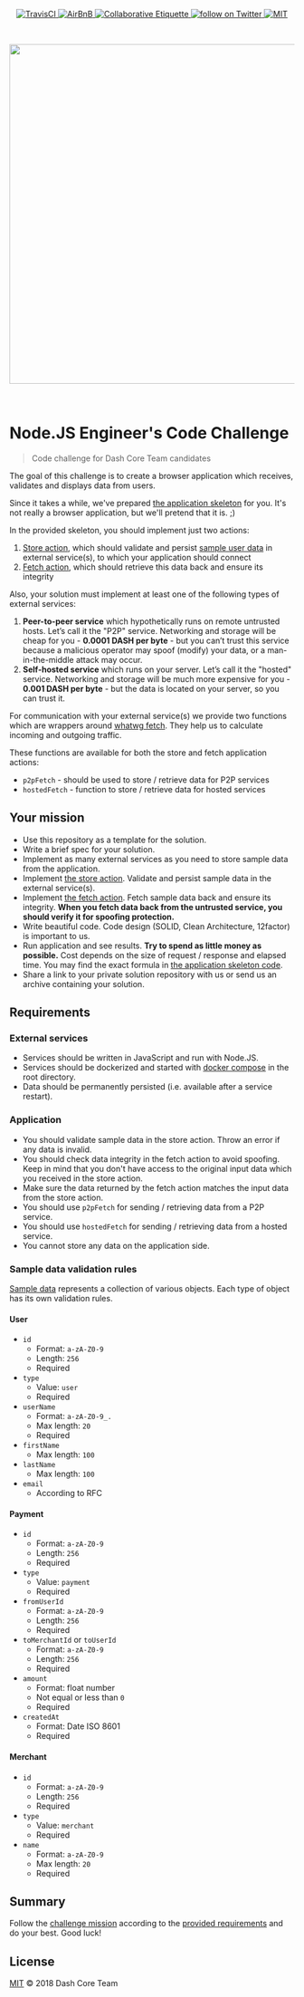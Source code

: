 <p align="center">
	<a href="https://travis-ci.com/dashevo/node.js-engineer-code-challenge">
		<img src="https://travis-ci.com/dashevo/node.js-engineer-code-challenge.svg?branch=master" alt="TravisCI">
	</a>
	<a href="https://github.com/airbnb/javascript">
		<img src="https://img.shields.io/badge/code%20style-airbnb-brightgreen.svg" alt="AirBnB">
	</a>
	<a href="https://git.io/col">
		<img src="https://img.shields.io/badge/%E2%9C%93-collaborative_etiquette-brightgreen.svg" alt="Collaborative Etiquette">
	</a>
	<a href="https://twitter.com/intent/follow?screen_name=dashpay">
		<img src="https://img.shields.io/twitter/follow/dashpay.svg?style=social&logo=twitter" alt="follow on Twitter">
	</a>
	<a href="#">
		<img src="https://img.shields.io/dub/l/vibe-d.svg" alt="MIT">
	</a>
</p>


<p>&nbsp;</p>

<p align="center">
	<a href="https://dash.org">
		<img src="https://upload.wikimedia.org/wikipedia/commons/thumb/f/f0/Dash_digital-cash_logo_2018_rgb_for_screens.svg/1600px-Dash_digital-cash_logo_2018_rgb_for_screens.svg.png" width="600">
	</a>
</p>

<p>&nbsp;</p>

# Node.JS Engineer's Code Challenge

> Code challenge for Dash Core Team candidates

The goal of this challenge is to create a browser application which receives,
validates and displays data from users.

Since it takes a while, we've prepared [the application skeleton](application) for you.
It's not really a browser application, but we'll pretend that it is. ;)

In the provided skeleton, you should implement just two actions:
  1. [Store action](application/actions/storeActionFactory.js), which should validate and persist
     [sample user data](application/data.json) in external service(s), to which your application should connect
  2. [Fetch action](application/actions/fetchActionFactory.js), which should retrieve this data back
     and ensure its integrity

Also, your solution must implement at least one of the following types of external services:
  1. **Peer-to-peer service** which hypothetically runs on remote untrusted hosts. Let’s call it the "P2P" service.
     Networking and storage will be cheap for you - **0.0001 DASH per byte** - but you can’t trust
     this service because a malicious operator may spoof (modify) your data, or a man-in-the-middle attack may occur.
  2. **Self-hosted service** which runs on your server. Let’s call it the "hosted" service.
     Networking and storage will be much more expensive for you - **0.001 DASH per byte** - but the data is
     located on your server, so you can trust it.

For communication with your external service(s) we provide two functions
which are wrappers around [whatwg fetch](https://fetch.spec.whatwg.org/).
They help us to calculate incoming and outgoing traffic.

These functions are available for both the store and fetch application actions:
  - `p2pFetch` - should be used to store / retrieve data for P2P services
  - `hostedFetch` - function to store / retrieve data for hosted services

## Your mission

 - Use this repository as a template for the solution.
 - Write a brief spec for your solution.
 - Implement as many external services as you need to store sample data from the application.
 - Implement [the store action](application/actions/storeActionFactory.js). Validate and persist sample data
   in the external service(s).
 - Implement [the fetch action](application/actions/fetchActionFactory.js). Fetch sample data back and ensure its 
   integrity. **When you fetch data back from the untrusted service, you should verify it for spoofing protection.**
 - Write beautiful code. Code design (SOLID, Clean Architecture, 12factor) is important to us.
 - Run application and see results. **Try to spend as little money as possible.** Cost depends on the size
   of request / response and elapsed time. You may find the exact formula in
   [the application skeleton code](application/lib/calculateExpenses.js).
 - Share a link to your private solution repository with us or send us an archive containing your solution.

## Requirements

### External services
 - Services should be written in JavaScript and run with Node.JS.
 - Services should be dockerized and started with [docker compose](docker-compose.yml) in the root directory.
 - Data should be permanently persisted (i.e. available after a service restart).

### Application
 - You should validate sample data in the store action. Throw an error if any data is invalid.
 - You should check data integrity in the fetch action to avoid spoofing. Keep in mind that you don't have access to the original input data which you received in the store action.
 - Make sure the data returned by the fetch action matches the input data from the store action.
 - You should use `p2pFetch` for sending / retrieving data from a P2P service.
 - You should use `hostedFetch` for sending / retrieving data from a hosted service.
 - You cannot store any data on the application side.

### Sample data validation rules

[Sample data](application/data.json) represents a collection of various objects.
Each type of object has its own validation rules.

#### User

- `id`
   - Format: `a-zA-Z0-9`
   - Length: `256`
   - Required
- `type`
   - Value: `user`
   - Required
- `userName`
   - Format: `a-zA-Z0-9_.`
   - Max length: `20`
   - Required
- `firstName`
   - Max length: `100`
- `lastName`
   - Max length: `100`
- `email`
   - According to RFC

#### Payment

- `id`
   - Format: `a-zA-Z0-9`
   - Length: `256`
   - Required
- `type`
   - Value: `payment`
   - Required 
- `fromUserId`
   - Format: `a-zA-Z0-9`
   - Length: `256`
   - Required
- `toMerchantId` or `toUserId`
   - Format: `a-zA-Z0-9`
   - Length: `256`
   - Required
- `amount`
   - Format: float number
   - Not equal or less than `0`
   - Required
- `createdAt`
   - Format: Date ISO 8601
   - Required

#### Merchant

- `id`
   - Format: `a-zA-Z0-9`
   - Length: `256`
   - Required
- `type`
   - Value: `merchant`
   - Required
- `name`
   - Format: `a-zA-Z0-9`
   - Max length: `20`
   - Required

## Summary

Follow the [challenge mission](#your-mission) according to the [provided requirements](#requirements) and do your 
best. Good luck!

## License

[MIT](LICENSE) © 2018 Dash Core Team
